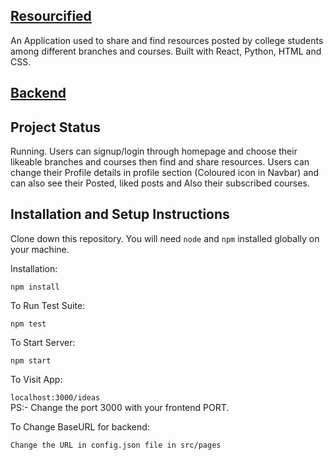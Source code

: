 ## [Resourcified](https://resourcified.herokuapp.com)

An Application used to share and find resources posted by college students among different branches and courses. Built with React, Python, HTML and CSS.

## [Backend](https://github.com/PragyanTripathi/Resourcified-Backend)

## Project Status
Running. Users can signup/login through homepage and choose their likeable branches and courses then find and share resources. Users can change their Profile details in profile section (Coloured icon in Navbar) and can also see their Posted, liked posts and Also their subscribed courses. 

## Installation and Setup Instructions


Clone down this repository. You will need `node` and `npm` installed globally on your machine.  

Installation:

`npm install`  

To Run Test Suite:  

`npm test`  

To Start Server:

`npm start`  

To Visit App:

`localhost:3000/ideas`  
PS:- Change the port 3000 with your frontend PORT.

To Change BaseURL for backend:

`Change the URL in config.json file in src/pages`

